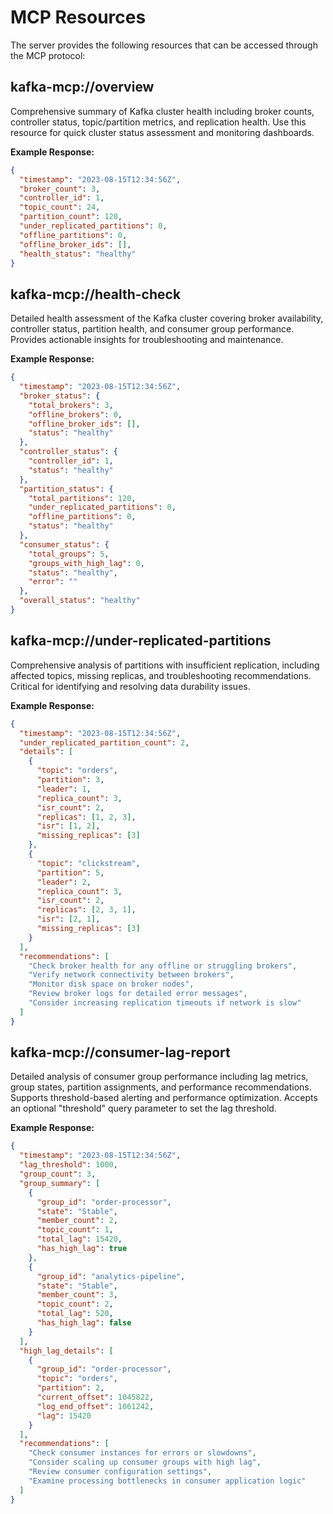# MCP Resources

The server provides the following resources that can be accessed through the MCP protocol:

## kafka-mcp://overview

Comprehensive summary of Kafka cluster health including broker counts, controller status, topic/partition metrics, and replication health. Use this resource for quick cluster status assessment and monitoring dashboards.

**Example Response:**
```json
{
  "timestamp": "2023-08-15T12:34:56Z",
  "broker_count": 3,
  "controller_id": 1,
  "topic_count": 24,
  "partition_count": 120,
  "under_replicated_partitions": 0,
  "offline_partitions": 0,
  "offline_broker_ids": [],
  "health_status": "healthy"
}
```

## kafka-mcp://health-check

Detailed health assessment of the Kafka cluster covering broker availability, controller status, partition health, and consumer group performance. Provides actionable insights for troubleshooting and maintenance.

**Example Response:**
```json
{
  "timestamp": "2023-08-15T12:34:56Z",
  "broker_status": {
    "total_brokers": 3,
    "offline_brokers": 0,
    "offline_broker_ids": [],
    "status": "healthy"
  },
  "controller_status": {
    "controller_id": 1,
    "status": "healthy"
  },
  "partition_status": {
    "total_partitions": 120,
    "under_replicated_partitions": 0,
    "offline_partitions": 0,
    "status": "healthy"
  },
  "consumer_status": {
    "total_groups": 5,
    "groups_with_high_lag": 0,
    "status": "healthy",
    "error": ""
  },
  "overall_status": "healthy"
}
```

## kafka-mcp://under-replicated-partitions

Comprehensive analysis of partitions with insufficient replication, including affected topics, missing replicas, and troubleshooting recommendations. Critical for identifying and resolving data durability issues.

**Example Response:**
```json
{
  "timestamp": "2023-08-15T12:34:56Z",
  "under_replicated_partition_count": 2,
  "details": [
    {
      "topic": "orders",
      "partition": 3,
      "leader": 1,
      "replica_count": 3,
      "isr_count": 2,
      "replicas": [1, 2, 3],
      "isr": [1, 2],
      "missing_replicas": [3]
    },
    {
      "topic": "clickstream",
      "partition": 5,
      "leader": 2,
      "replica_count": 3,
      "isr_count": 2,
      "replicas": [2, 3, 1],
      "isr": [2, 1],
      "missing_replicas": [3]
    }
  ],
  "recommendations": [
    "Check broker health for any offline or struggling brokers",
    "Verify network connectivity between brokers",
    "Monitor disk space on broker nodes",
    "Review broker logs for detailed error messages",
    "Consider increasing replication timeouts if network is slow"
  ]
}
```

## kafka-mcp://consumer-lag-report

Detailed analysis of consumer group performance including lag metrics, group states, partition assignments, and performance recommendations. Supports threshold-based alerting and performance optimization. Accepts an optional "threshold" query parameter to set the lag threshold.

**Example Response:**
```json
{
  "timestamp": "2023-08-15T12:34:56Z",
  "lag_threshold": 1000,
  "group_count": 3,
  "group_summary": [
    {
      "group_id": "order-processor",
      "state": "Stable",
      "member_count": 2,
      "topic_count": 1,
      "total_lag": 15420,
      "has_high_lag": true
    },
    {
      "group_id": "analytics-pipeline",
      "state": "Stable",
      "member_count": 3,
      "topic_count": 2,
      "total_lag": 520,
      "has_high_lag": false
    }
  ],
  "high_lag_details": [
    {
      "group_id": "order-processor",
      "topic": "orders",
      "partition": 2,
      "current_offset": 1045822,
      "log_end_offset": 1061242,
      "lag": 15420
    }
  ],
  "recommendations": [
    "Check consumer instances for errors or slowdowns",
    "Consider scaling up consumer groups with high lag",
    "Review consumer configuration settings",
    "Examine processing bottlenecks in consumer application logic"
  ]
}
```